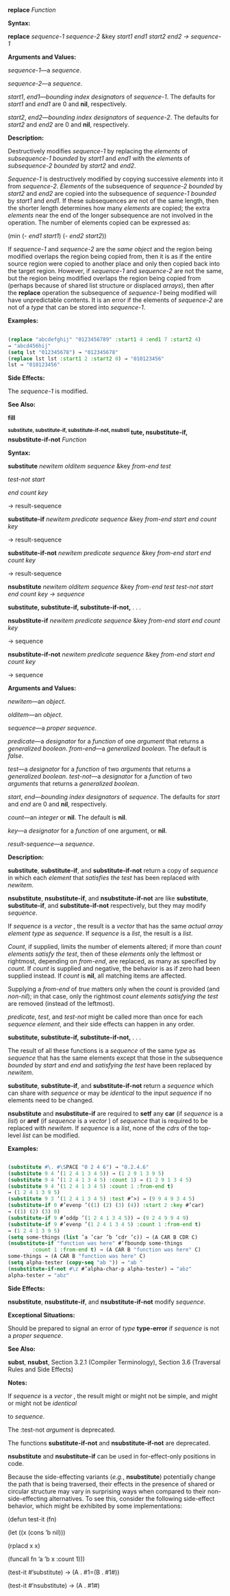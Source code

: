 **replace** *Function* 



**Syntax:** 



**replace** *sequence-1 sequence-2* &amp;key *start1 end1 start2 end2 → sequence-1* 



**Arguments and Values:** 



*sequence-1*—a *sequence*. 



*sequence-2*—a *sequence*. 



*start1*, *end1*—*bounding index designators* of *sequence-1*. The defaults for *start1* and *end1* are 0 and **nil**, respectively. 



*start2*, *end2*—*bounding index designators* of *sequence-2*. The defaults for *start2* and *end2* are 0 and **nil**, respectively. 



**Description:** 



Destructively modifies *sequence-1* by replacing the *elements* of *subsequence-1 bounded* by *start1* and *end1* with the *elements* of *subsequence-2 bounded* by *start2* and *end2*. 



*Sequence-1* is destructively modified by copying successive *elements* into it from *sequence-2*. *Elements* of the subsequence of *sequence-2 bounded* by *start2* and *end2* are copied into the subsequence of *sequence-1 bounded* by *start1* and *end1*. If these subsequences are not of the same length, then the shorter length determines how many *elements* are copied; the extra *elements* near the end of the longer subsequence are not involved in the operation. The number of elements copied can be expressed as: 







 



 



(min (- *end1 start1*) (- *end2 start2*)) 



If *sequence-1* and *sequence-2* are the *same object* and the region being modified overlaps the region being copied from, then it is as if the entire source region were copied to another place and only then copied back into the target region. However, if *sequence-1* and *sequence-2* are not the same, but the region being modified overlaps the region being copied from (perhaps because of shared list structure or displaced *arrays*), then after the **replace** operation the subsequence of *sequence-1* being modified will have unpredictable contents. It is an error if the elements of *sequence-2* are not of a *type* that can be stored into *sequence-1*. 



**Examples:**
```lisp
 
(replace "abcdefghij" "0123456789" :start1 4 :end1 7 :start2 4) 
→ "abcd456hij" 
(setq lst "012345678") → "012345678" 
(replace lst lst :start1 2 :start2 0) → "010123456" 
lst → "010123456" 

```
**Side Effects:** 



The *sequence-1* is modified. 



**See Also:** 



**fill** 



<b><sup>substitute, substitute-if, substitute-if-not, nsubsti</sup> tute, nsubstitute-if, nsubstitute-if-not</b> <i>Function</i> 



**Syntax:** 



**substitute** *newitem olditem sequence* &amp;key *from-end test* 



*test-not start* 



*end count key* 



→ result-sequence 



**substitute-if** *newitem predicate sequence* &amp;key *from-end start end count key* 



→ result-sequence 



**substitute-if-not** *newitem predicate sequence* &amp;key *from-end start end count key* 



→ result-sequence 



**nsubstitute** *newitem olditem sequence* &amp;key *from-end test test-not start end count key → sequence* 







 



 



**substitute, substitute-if, substitute-if-not,** *. . .* 



**nsubstitute-if** *newitem predicate sequence* &amp;key *from-end start end count key* 



→ sequence 



**nsubstitute-if-not** *newitem predicate sequence* &amp;key *from-end start end count key* 



→ sequence 



**Arguments and Values:** 



*newitem*—an *object*. 



*olditem*—an *object*. 



*sequence*—a *proper sequence*. 



*predicate*—a *designator* for a *function* of one *argument* that returns a *generalized boolean*. *from-end*—a *generalized boolean*. The default is *false*. 



*test*—a *designator* for a *function* of two *arguments* that returns a *generalized boolean*. *test-not*—a *designator* for a *function* of two *arguments* that returns a *generalized boolean*. 



*start*, *end*—*bounding index designators* of *sequence*. The defaults for *start* and *end* are 0 and **nil**, respectively. 



*count*—an *integer* or **nil**. The default is **nil**. 



*key*—a *designator* for a *function* of one argument, or **nil**. 



*result-sequence*—a *sequence*. 



**Description:** 



**substitute**, **substitute-if**, and **substitute-if-not** return a copy of *sequence* in which each *element* that *satisfies the test* has been replaced with *newitem*. 



**nsubstitute**, **nsubstitute-if**, and **nsubstitute-if-not** are like **substitute**, **substitute-if**, and **substitute-if-not** respectively, but they may modify *sequence*. 



If *sequence* is a *vector* , the result is a *vector* that has the same *actual array element type* as *sequence*. If *sequence* is a *list*, the result is a *list*. 



*Count*, if supplied, limits the number of elements altered; if more than *count elements satisfy the test*, then of these *elements* only the leftmost or rightmost, depending on *from-end*, are replaced, as many as specified by *count*. If *count* is supplied and negative, the behavior is as if zero had been supplied instead. If *count* is **nil**, all matching items are affected. 



Supplying a *from-end* of *true* matters only when the *count* is provided (and *non-nil*); in that case, only the rightmost *count elements satisfying the test* are removed (instead of the leftmost). 



*predicate*, *test*, and *test-not* might be called more than once for each *sequence element*, and their side effects can happen in any order. 







 



 



**substitute, substitute-if, substitute-if-not,** *. . .* 



The result of all these functions is a *sequence* of the same *type* as *sequence* that has the same elements except that those in the subsequence *bounded* by *start* and *end* and *satisfying the test* have been replaced by *newitem*. 



**substitute**, **substitute-if**, and **substitute-if-not** return a *sequence* which can share with *sequence* or may be *identical* to the input *sequence* if no elements need to be changed. 



**nsubstitute** and **nsubstitute-if** are required to **setf** any **car** (if *sequence* is a *list*) or **aref** (if *sequence* is a *vector* ) of *sequence* that is required to be replaced with *newitem*. If *sequence* is a *list*, none of the *cdrs* of the top-level *list* can be modified. 



**Examples:**
```lisp

(substitute #\. #\SPACE "0 2 4 6") → "0.2.4.6" 
(substitute 9 4 ’(1 2 4 1 3 4 5)) → (1 2 9 1 3 9 5) 
(substitute 9 4 ’(1 2 4 1 3 4 5) :count 1) → (1 2 9 1 3 4 5) 
(substitute 9 4 ’(1 2 4 1 3 4 5) :count 1 :from-end t) 
→ (1 2 4 1 3 9 5) 
(substitute 9 3 ’(1 2 4 1 3 4 5) :test #’>) → (9 9 4 9 3 4 5) 
(substitute-if 0 #’evenp ’((1) (2) (3) (4)) :start 2 :key #’car) 
→ ((1) (2) (3) 0) 
(substitute-if 9 #’oddp ’(1 2 4 1 3 4 5)) → (9 2 4 9 9 4 9) 
(substitute-if 9 #’evenp ’(1 2 4 1 3 4 5) :count 1 :from-end t) 
→ (1 2 4 1 3 9 5) 
(setq some-things (list ’a ’car ’b ’cdr ’c)) → (A CAR B CDR C) 
(nsubstitute-if "function was here" #’fboundp some-things 
		:count 1 :from-end t) → (A CAR B "function was here" C) 
some-things → (A CAR B "function was here" C) 
(setq alpha-tester (copy-seq "ab ")) → "ab " 
(nsubstitute-if-not #\z #’alpha-char-p alpha-tester) → "abz" 
alpha-tester → "abz" 

```
**Side Effects:** 



**nsubstitute**, **nsubstitute-if**, and **nsubstitute-if-not** modify *sequence*. 



**Exceptional Situations:** 



Should be prepared to signal an error of *type* **type-error** if *sequence* is not a *proper sequence*. 



**See Also:** 



**subst**, **nsubst**, Section 3.2.1 (Compiler Terminology), Section 3.6 (Traversal Rules and Side Effects) 



**Notes:** 



If *sequence* is a *vector* , the result might or might not be simple, and might or might not be *identical* 



 



 



to *sequence*. 



The :test-not *argument* is deprecated. 



The functions **substitute-if-not** and **nsubstitute-if-not** are deprecated. 



**nsubstitute** and **nsubstitute-if** can be used in for-effect-only positions in code. 



Because the side-effecting variants (*e.g.*, **nsubstitute**) potentially change the path that is being traversed, their effects in the presence of shared or circular structure may vary in surprising ways when compared to their non-side-effecting alternatives. To see this, consider the following side-effect behavior, which might be exhibited by some implementations: 



(defun test-it (fn) 



(let ((x (cons ’b nil))) 



(rplacd x x) 



(funcall fn ’a ’b x :count 1))) 



(test-it #’substitute) → (A . #1=(B . #1#)) 



(test-it #’nsubstitute) → (A . #1#) 



